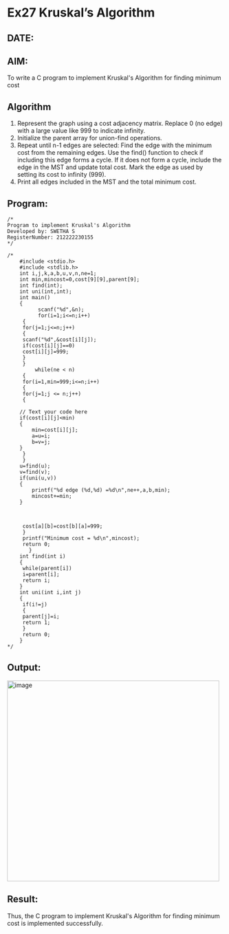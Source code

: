 # Ex27 Kruskal’s Algorithm
## DATE:
## AIM:
To write a C program to implement Kruskal's Algorithm for finding minimum cost

## Algorithm
1. Represent the graph using a cost adjacency matrix. Replace 0 (no edge) with a large value like 999 to indicate infinity.
2. Initialize the parent array for union-find operations.
3. Repeat until n-1 edges are selected:
Find the edge with the minimum cost from the remaining edges.
Use the find() function to check if including this edge forms a cycle.
If it does not form a cycle, include the edge in the MST and update total cost.
Mark the edge as used by setting its cost to infinity (999).
4. Print all edges included in the MST and the total minimum cost.
  

## Program:
```
/*
Program to implement Kruskal's Algorithm
Developed by: SWETHA S
RegisterNumber: 212222230155
*/
```
```
/*
    #include <stdio.h>
    #include <stdlib.h>
    int i,j,k,a,b,u,v,n,ne=1;
    int min,mincost=0,cost[9][9],parent[9];
    int find(int);
    int uni(int,int);
    int main()
    {
          scanf("%d",&n);
          for(i=1;i<=n;i++)
     {
     for(j=1;j<=n;j++)
     {
     scanf("%d",&cost[i][j]);
     if(cost[i][j]==0)
     cost[i][j]=999;
     }
     }
         while(ne < n)
     {
     for(i=1,min=999;i<=n;i++)
     {
     for(j=1;j <= n;j++)
     {
    
    // Text your code here
    if(cost[i][j]<min)
    {
        min=cost[i][j];
        a=u=i;
        b=v=j;
    }
     }
     }
    u=find(u);
    v=find(v);
    if(uni(u,v))
    {
        printf("%d edge (%d,%d) =%d\n",ne++,a,b,min);
        mincost+=min;
    }
    
    
    
     cost[a][b]=cost[b][a]=999;
     }
     printf("Minimum cost = %d\n",mincost);
     return 0;
       }
    int find(int i)
    {
     while(parent[i])
     i=parent[i];
     return i;
    }
    int uni(int i,int j)
    {
     if(i!=j)
     {
     parent[j]=i;
     return 1;
     }
     return 0;
    }
*/
```
## Output:

<img width="493" height="467" alt="image" src="https://github.com/user-attachments/assets/6e1a9f44-4d66-412b-a625-dbbb0aef33ce" />


## Result:
Thus, the C program to implement Kruskal's Algorithm for finding minimum cost is implemented successfully.
